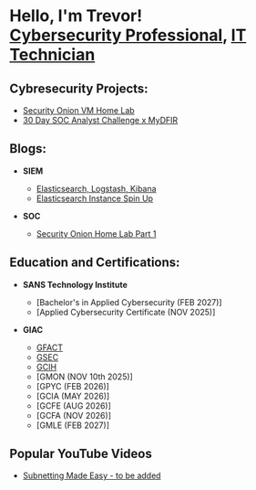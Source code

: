 <h1>Hello, I'm Trevor! <br/><a href="https://github.com/baumannsec">Cybersecurity Professional</a>, <a href="https://www.linkedin.com/in/baumanntrevor/">IT Technician</a></h1>

<h2> Cybresecurity Projects:</h2>

  - [Security Onion VM Home Lab](https://baumannsec.github.io/soc/2025/10/11/Security-Onion.html)
  - [30 Day SOC Analyst Challenge x MyDFIR](https://github.com/baumannsec/30Day_SOC-Analyst_Challenge)

<h2> Blogs:</h2>

- <b>SIEM</b>
  - [Elasticsearch, Logstash, Kibana](https://baumannsec.github.io/)
  - [Elasticsearch Instance Spin Up](https://baumannsec.github.io/)

- <b>SOC</b>
  - [Security Onion Home Lab Part 1](https://baumannsec.github.io/soc/2025/10/11/Security-Onion.html)
 
<h2> Education and Certifications:</h2>

- <b>SANS Technology Institute</b>
  - [Bachelor's in Applied Cybersecurity (FEB 2027)]
  - [Applied Cybersecurity Certificate (NOV 2025)]

- <b>GIAC</b>
  - [GFACT](https://www.credly.com/badges/3955ef82-27be-4195-be8d-3ddbac8fd499/public_url)
  - [GSEC](https://www.credly.com/badges/88b8a3b0-24b2-4bcb-ab44-036fcfa4e9d7/public_url)
  - [GCIH](https://www.credly.com/badges/82c54153-f762-40d1-a260-f67589589629/public_url)
  - [GMON (NOV 10th 2025)]
  - [GPYC (FEB 2026)]
  - [GCIA (MAY 2026)]
  - [GCFE (AUG 2026)]
  - [GCFA (NOV 2026)]
  - [GMLE (FEB 2027)]

<h2> Popular YouTube Videos</h2>

- [Subnetting Made Easy - to be added](https://www.youtube.com/)
